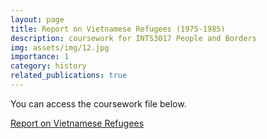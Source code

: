 ```yaml
---
layout: page
title: Report on Vietnamese Refugees (1975-1985)
description: coursework for INTS3017 People and Borders
img: assets/img/12.jpg
importance: 1
category: history
related_publications: true
---
```


You can access the coursework file below.

[Report on Vietnamese Refugees](assets/pdf/Peopleandborder_Coursework.pdf)

